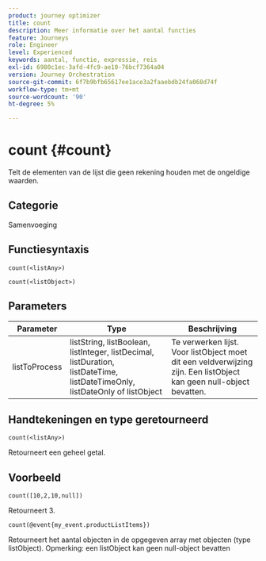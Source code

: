 ```yaml
---
product: journey optimizer
title: count
description: Meer informatie over het aantal functies
feature: Journeys
role: Engineer
level: Experienced
keywords: aantal, functie, expressie, reis
exl-id: 6980c1ec-3afd-4fc9-ae10-76bcf7364a04
version: Journey Orchestration
source-git-commit: 6f7b9bfb65617ee1ace3a2faaebdb24fa068d74f
workflow-type: tm+mt
source-wordcount: '90'
ht-degree: 5%

---
```


# count {#count}

Telt de elementen van de lijst die geen rekening houden met de ongeldige waarden.

## Categorie

Samenvoeging

## Functiesyntaxis

`count(<listAny>)`

`count(<listObject>)`

## Parameters

| Parameter | Type | Beschrijving |
|-----------|------------------|------------------|
| listToProcess | listString, listBoolean, listInteger, listDecimal, listDuration, listDateTime, listDateTimeOnly, listDateOnly of listObject | Te verwerken lijst. Voor listObject moet dit een veldverwijzing zijn. Een listObject kan geen null-object bevatten. |

## Handtekeningen en type geretourneerd

`count(<listAny>)`

Retourneert een geheel getal.

## Voorbeeld

`count([10,2,10,null])`

Retourneert 3.

`count(@event{my_event.productListItems})`

Retourneert het aantal objecten in de opgegeven array met objecten (type listObject). Opmerking: een listObject kan geen null-object bevatten
